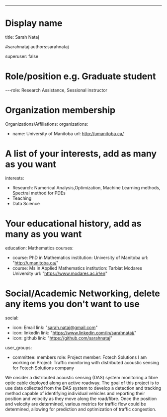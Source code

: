---
# Display name
title: Sarah Nataj

#sarahnataj
authors:sarahnataj

superuser: false
# Role/position e.g. Graduate student
---role: Research Assistance, Sessional instructor

# Organization membership
Organizations/Affiliations:
organizations:
- name: University of Manitoba
  url: http://umanitoba.ca/

# A list of your interests, add as many as you want
interests:
- Research: Numerical Analysis,Optimization, Machine Learning methods, Spectral method for PDEs
- Teaching
- Data Science

# Your educational history, add as many as you want
education: Mathematics
  courses:
  - course: PhD in Mathematics
    institution: University of Manitoba
    url: "http://umanitoba.ca/"
  - course: Ms in Applied Mathematics
   institution: Tarbiat Modares University
   url: "https://www.modares.ac.ir/en"
  

# Social/Academic Networking, delete any items you don't want to use
social:
- icon: Email
  link: "sarah.nataj@gmail.com"
- icon: linkedIn
  link: "https://www.linkedin.com/in/sarahnataj/"
- icon: github
  link: "https://github.com/sarahnataj"
  

user_groups:
- committee: members
  role: Project member: Fotech Solutions 
I am working on Project: Traffic monitoring with distributed acoustic sensing for Fotech Solutions company

We onsider a distributed acoustic sensing (DAS) system monitoring a fibre optic cable deployed along an active roadway. The goal of this project is to use data collected from the DAS system to develop a detection and tracking method capable of identifying individual vehicles and reporting their position and velocity as they move along the road/fibre.  Once the position and velocity are determined, various metrics for traffic flow could be determined, allowing for prediction and optimization of traffic congestion.

>
